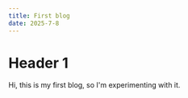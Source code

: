 ```yaml
---
title: First blog
date: 2025-7-8
---
```

# Header 1 
Hi, this is my first blog, so I'm experimenting with it.

